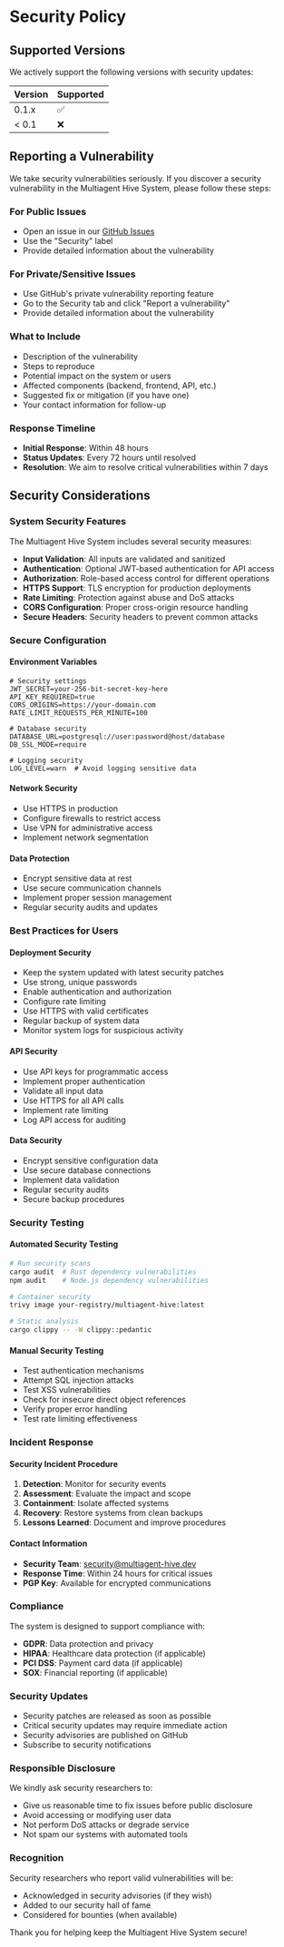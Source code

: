 # Security Policy

## Supported Versions

We actively support the following versions with security updates:

| Version | Supported          |
| ------- | ------------------ |
| 0.1.x   | :white_check_mark: |
| < 0.1   | :x:                |

## Reporting a Vulnerability

We take security vulnerabilities seriously. If you discover a security vulnerability in the Multiagent Hive System, please follow these steps:

### For Public Issues
- Open an issue in our [GitHub Issues](../../../issues)
- Use the "Security" label
- Provide detailed information about the vulnerability

### For Private/Sensitive Issues
- Use GitHub's private vulnerability reporting feature
- Go to the Security tab and click "Report a vulnerability"
- Provide detailed information about the vulnerability

### What to Include
- Description of the vulnerability
- Steps to reproduce
- Potential impact on the system or users
- Affected components (backend, frontend, API, etc.)
- Suggested fix or mitigation (if you have one)
- Your contact information for follow-up

### Response Timeline
- **Initial Response**: Within 48 hours
- **Status Updates**: Every 72 hours until resolved
- **Resolution**: We aim to resolve critical vulnerabilities within 7 days

## Security Considerations

### System Security Features

The Multiagent Hive System includes several security measures:

- **Input Validation**: All inputs are validated and sanitized
- **Authentication**: Optional JWT-based authentication for API access
- **Authorization**: Role-based access control for different operations
- **HTTPS Support**: TLS encryption for production deployments
- **Rate Limiting**: Protection against abuse and DoS attacks
- **CORS Configuration**: Proper cross-origin resource handling
- **Secure Headers**: Security headers to prevent common attacks

### Secure Configuration

#### Environment Variables
```env
# Security settings
JWT_SECRET=your-256-bit-secret-key-here
API_KEY_REQUIRED=true
CORS_ORIGINS=https://your-domain.com
RATE_LIMIT_REQUESTS_PER_MINUTE=100

# Database security
DATABASE_URL=postgresql://user:password@host/database
DB_SSL_MODE=require

# Logging security
LOG_LEVEL=warn  # Avoid logging sensitive data
```

#### Network Security
- Use HTTPS in production
- Configure firewalls to restrict access
- Use VPN for administrative access
- Implement network segmentation

#### Data Protection
- Encrypt sensitive data at rest
- Use secure communication channels
- Implement proper session management
- Regular security audits and updates

### Best Practices for Users

#### Deployment Security
- Keep the system updated with latest security patches
- Use strong, unique passwords
- Enable authentication and authorization
- Configure rate limiting
- Use HTTPS with valid certificates
- Regular backup of system data
- Monitor system logs for suspicious activity

#### API Security
- Use API keys for programmatic access
- Implement proper authentication
- Validate all input data
- Use HTTPS for all API calls
- Implement rate limiting
- Log API access for auditing

#### Data Security
- Encrypt sensitive configuration data
- Use secure database connections
- Implement data validation
- Regular security audits
- Secure backup procedures

### Security Testing

#### Automated Security Testing
```bash
# Run security scans
cargo audit  # Rust dependency vulnerabilities
npm audit    # Node.js dependency vulnerabilities

# Container security
trivy image your-registry/multiagent-hive:latest

# Static analysis
cargo clippy -- -W clippy::pedantic
```

#### Manual Security Testing
- Test authentication mechanisms
- Attempt SQL injection attacks
- Test XSS vulnerabilities
- Check for insecure direct object references
- Verify proper error handling
- Test rate limiting effectiveness

### Incident Response

#### Security Incident Procedure
1. **Detection**: Monitor for security events
2. **Assessment**: Evaluate the impact and scope
3. **Containment**: Isolate affected systems
4. **Recovery**: Restore systems from clean backups
5. **Lessons Learned**: Document and improve procedures

#### Contact Information
- **Security Team**: security@multiagent-hive.dev
- **Response Time**: Within 24 hours for critical issues
- **PGP Key**: Available for encrypted communications

### Compliance

The system is designed to support compliance with:
- **GDPR**: Data protection and privacy
- **HIPAA**: Healthcare data protection (if applicable)
- **PCI DSS**: Payment card data (if applicable)
- **SOX**: Financial reporting (if applicable)

### Security Updates

- Security patches are released as soon as possible
- Critical security updates may require immediate action
- Security advisories are published on GitHub
- Subscribe to security notifications

### Responsible Disclosure

We kindly ask security researchers to:
- Give us reasonable time to fix issues before public disclosure
- Avoid accessing or modifying user data
- Not perform DoS attacks or degrade service
- Not spam our systems with automated tools

### Recognition

Security researchers who report valid vulnerabilities will be:
- Acknowledged in security advisories (if they wish)
- Added to our security hall of fame
- Considered for bounties (when available)

Thank you for helping keep the Multiagent Hive System secure!
